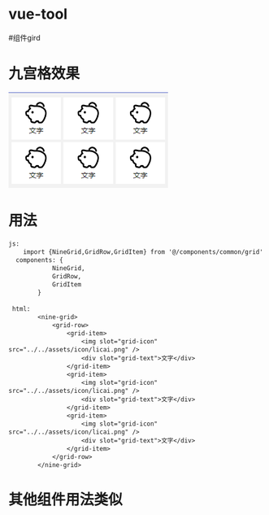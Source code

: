 # vue-tool
#组件gird
# 九宫格效果
![九宫格效果](https://github.com/765918908/imgStorage/blob/master/img-storage/grid.jpg)
# 用法
```
js:
	import {NineGrid,GridRow,GridItem} from '@/components/common/grid'
  components: {
			NineGrid,
			GridRow,
			GridItem
		}
    
 html:
 		<nine-grid>
			<grid-row>
				<grid-item>
					<img slot="grid-icon" src="../../assets/icon/licai.png" />
					<div slot="grid-text">文字</div>
				</grid-item>
				<grid-item>
					<img slot="grid-icon" src="../../assets/icon/licai.png" />
					<div slot="grid-text">文字</div>
				</grid-item>
				<grid-item>
					<img slot="grid-icon" src="../../assets/icon/licai.png" />
					<div slot="grid-text">文字</div>
				</grid-item>
			</grid-row>
		</nine-grid>
```
 
# 其他组件用法类似
